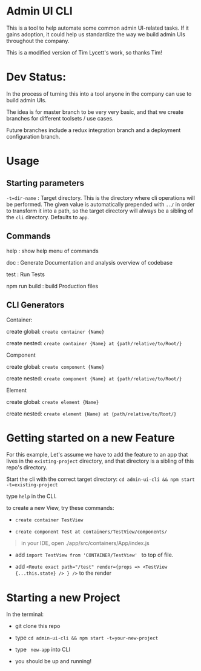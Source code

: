 # Admin UI CLI

This is a tool to help automate some common admin UI-related tasks. If it gains adoption, it could help us standardize the way we build admin UIs throughout the company.

This is a modified version of Tim Lycett's work, so thanks Tim!

# Dev Status:
> 

In the process of turning this into a tool anyone in the company can use to build admin UIs. 

The idea is for master branch to be very very basic, and that we create branches for different toolsets / use cases.

Future branches include a redux integration branch and a deployment configuration branch.
# Usage

## Starting parameters

`-t=dir-name`    :     Target directory. This is the directory where cli operations will be performed. The given value is automatically prepended with `../` in order to transform it into a path, so the target directory will always be a sibling of the `cli` directory. Defaults to `app`.

## Commands

help             :     show help menu of commands

doc              :     Generate Documentation and analysis overview of codebase

test             :     Run Tests

npm run build    :     build Production files



## CLI Generators


Container:

  create global:        ```create container {Name}```

  create nested:        ```create container {Name} at {path/relative/to/Root/}```



Component

  create global:        ```create component {Name}```

  create nested:        ```create component {Name} at {path/relative/to/Root/}```



Element

  create global:        ```create element {Name}```

  create nested:        ```create element {Name} at {path/relative/to/Root/}```








# Getting started on a new Feature

For this example, Let's assume we have to add the feature to an app that lives in the `existing-project` directory, and that directory is a sibling of this repo's directory.

Start the cli with the correct target directory:  `cd admin-ui-cli && npm start -t=existing-project`

type ```help``` in the CLI.

to create a new View, try these commands:

- ```create container TestView```

- ```create component Test at containers/TestView/components/```


> in your IDE, open ./app/src/containers/App/index.js

- add ```import TestView from 'CONTAINER/TestView' ``` to top of file.

- add ```<Route exact path="/test" render={props => <TestView {...this.state} /> } />``` to the render







# Starting a new Project

In the terminal:

- git clone this repo

- type ```cd admin-ui-cli && npm start -t=your-new-project```

- type ``` new-app``` into CLI

- you should be up and running! 
